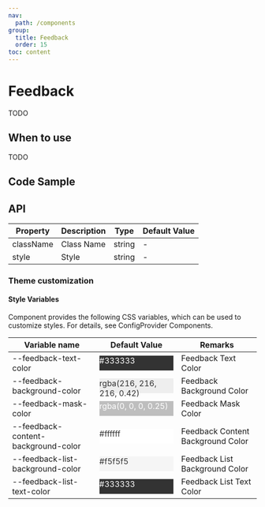 ```yaml
---
nav:
  path: /components
group:
  title: Feedback
  order: 15
toc: content
---
```


# Feedback

TODO

## When to use

TODO

## Code Sample

<!-- <code src='pages/Feedback/index'></code> -->

## API

| Property      | Description | Type   | Default Value |
| --------- | ---- | ------ | ------ |
| className | Class Name | string | -      |
| style     | Style | string | -      |

### Theme customization

#### Style Variables

Component provides the following CSS variables, which can be used to customize styles. For details, see ConfigProvider Components.

| Variable name                              | Default Value                                                                                                                                | Remarks             |
| ----------------------------------- | ------------------------------------------------------------------------------------------------------------------------------------- | ---------------- |
| --feedback-text-color               | <div style="width: 150px; height: 30px; background-color: #333333; color: #FFFFFF;">#333333</div>                                     | Feedback Text Color     |
| --feedback-background-color         | <div style="width: 150px; height: 30px; background-color: rgba(216, 216, 216, 0.42); color: #333333;">rgba(216, 216, 216, 0.42)</div> | Feedback Background Color     |
| --feedback-mask-color               | <div style="width: 150px; height: 30px; background-color: rgba(0, 0, 0, 0.25); color: #FFFFFF;">rgba(0, 0, 0, 0.25)</div>             | Feedback Mask Color     |
| --feedback-content-background-color | <div style="width: 150px; height: 30px; background-color: #ffffff; color: #333333;">#ffffff</div>                                     | Feedback Content Background Color |
| --feedback-list-background-color    | <div style="width: 150px; height: 30px; background-color: #f5f5f5; color: #333333;">#f5f5f5</div>                                     | Feedback List Background Color |
| --feedback-list-text-color          | <div style="width: 150px; height: 30px; background-color: #333333; color: #FFFFFF;">#333333</div>                                     | Feedback List Text Color |
